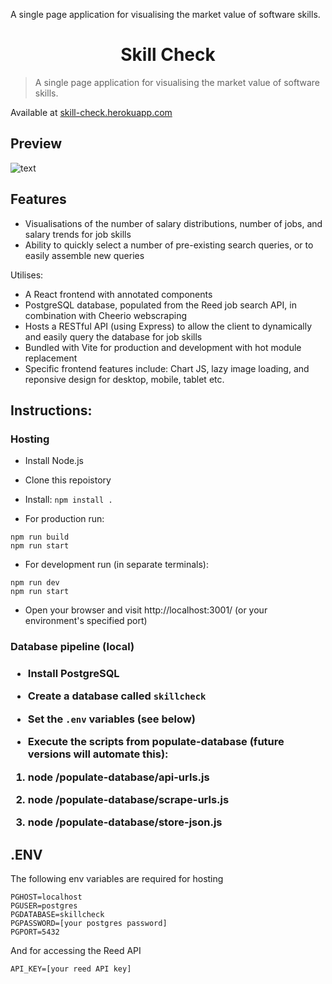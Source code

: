 A single page application for visualising the market value of software skills.


<h1 align="center">Skill Check</h1>

> A single page application for visualising the market value of software skills.

Available at [skill-check.herokuapp.com](https://skill-check.herokuapp.com/)

<h2>Preview</h2> 

![text](image.png)

<h2>Features</h2> 

- Visualisations of the number of salary distributions, number of jobs, and salary trends for job skills
- Ability to quickly select a number of pre-existing search queries, or to easily assemble new queries

Utilises: 

- A React frontend with annotated components
- PostgreSQL database, populated from the Reed job search API, in combination with Cheerio webscraping
- Hosts a RESTful API (using Express) to allow the client to dynamically and easily query the database for job skills
- Bundled with Vite for production and development with hot module replacement
- Specific frontend features include: Chart JS, lazy image loading, and reponsive design for desktop, mobile, tablet etc.

<h2></h2>

<h2>Instructions:</h2> 

<h3>Hosting</h3>

* Install Node.js

* Clone this repoistory 

* Install: `npm install .`

* For production run:

```
npm run build
npm run start
```

* For development run (in separate terminals):

```
npm run dev
npm run start
```

* Open your browser and visit http://localhost:3001/ (or your environment's specified port)

<h3>Database pipeline (local)<h3/>

* Install PostgreSQL

* Create a database called `skillcheck`

* Set the `.env` variables (see below)

* Execute the scripts from populate-database (future versions will automate this):

1. node /populate-database/api-urls.js

2. node /populate-database/scrape-urls.js

3. node /populate-database/store-json.js


<h2>.ENV</h2>

The following env variables are required for hosting

```
PGHOST=localhost
PGUSER=postgres
PGDATABASE=skillcheck
PGPASSWORD=[your postgres password]
PGPORT=5432
```

And for accessing the Reed API

`API_KEY=[your reed API key]`